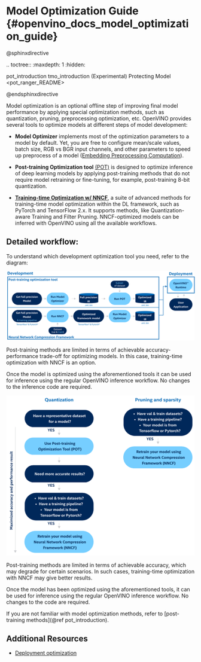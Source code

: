  # Model Optimization Guide {#openvino_docs_model_optimization_guide}

@sphinxdirective

.. toctree::
   :maxdepth: 1
   :hidden:
   
   pot_introduction
   tmo_introduction
   (Experimental) Protecting Model <pot_ranger_README>

@endsphinxdirective

 Model optimization is an optional offline step of improving final model performance by applying special optimization methods, such as quantization, pruning, preprocessing optimization, etc. OpenVINO provides several tools to optimize models at different steps of model development:

- **Model Optimizer** implements most of the optimization parameters to a model by default. Yet, you are free to configure mean/scale values, batch size, RGB vs BGR input channels, and other parameters to speed up preprocess of a model ([Embedding Preprocessing Computation](../MO_DG/prepare_model/Additional_Optimizations.md)).

- **Post-training Optimization tool** [(POT)](../../tools/pot/docs/Introduction.md) is designed to optimize inference of deep learning models by applying post-training methods that do not require model retraining or fine-tuning, for example, post-training 8-bit quantization. 

- **[Training-time Optimization w/ NNCF](./nncf/introduction.md)**, a suite of advanced methods for training-time model optimization within the DL framework, such as PyTorch and TensorFlow 2.x. It supports methods, like Quantization-aware Training and Filter Pruning. NNCF-optimized models can be inferred with OpenVINO using all the available workflows.


## Detailed workflow: 

To understand which development optimization tool you need, refer to the diagram: 

![](../img/DEVELOPMENT_FLOW_V3_crunch.svg)

Post-training methods are limited in terms of achievable accuracy-performance trade-off for optimizing models. In this case, training-time optimization with NNCF is an option.

Once the model is optimized using the aforementioned tools it can be used for inference using the regular OpenVINO inference workflow. No changes to the inference code are required.

![](../img/WHAT_TO_USE.svg)

Post-training methods are limited in terms of achievable accuracy, which may degrade for certain scenarios.  In such cases, training-time optimization with NNCF may give better results.

Once the model has been optimized using the aforementioned tools, it can be used for inference using the regular OpenVINO inference workflow. No changes to the code are required.

If you are not familiar with model optimization methods, refer to [post-training methods](@ref pot_introduction).

## Additional Resources
- [Deployment optimization](./dldt_deployment_optimization_guide.md)